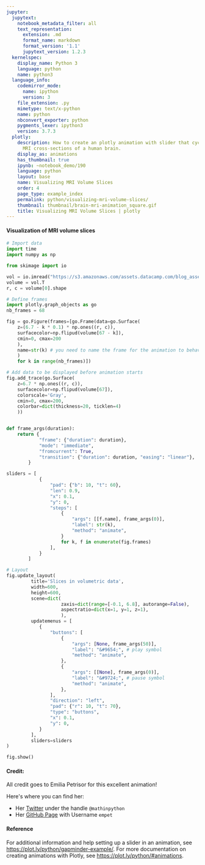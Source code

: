 ```yaml
---
jupyter:
  jupytext:
    notebook_metadata_filter: all
    text_representation:
      extension: .md
      format_name: markdown
      format_version: '1.1'
      jupytext_version: 1.2.3
  kernelspec:
    display_name: Python 3
    language: python
    name: python3
  language_info:
    codemirror_mode:
      name: ipython
      version: 3
    file_extension: .py
    mimetype: text/x-python
    name: python
    nbconvert_exporter: python
    pygments_lexer: ipython3
    version: 3.7.3
  plotly:
    description: How to create an plotly animation with slider that cycles through
      MRI cross-sections of a human brain.
    display_as: animations
    has_thumbnail: true
    ipynb: ~notebook_demo/190
    language: python
    layout: base
    name: Visualizing MRI Volume Slices
    order: 4
    page_type: example_index
    permalink: python/visualizing-mri-volume-slices/
    thumbnail: thumbnail/brain-mri-animation_square.gif
    title: Visualizing MRI Volume Slices | plotly
---
```


#### Visualization of MRI volume slices

```python
# Import data
import time
import numpy as np

from skimage import io

vol = io.imread("https://s3.amazonaws.com/assets.datacamp.com/blog_assets/attention-mri.tif")
volume = vol.T
r, c = volume[0].shape

# Define frames
import plotly.graph_objects as go
nb_frames = 68

fig = go.Figure(frames=[go.Frame(data=go.Surface(
    z=(6.7 - k * 0.1) * np.ones((r, c)),
    surfacecolor=np.flipud(volume[67 - k]),
    cmin=0, cmax=200
    ), 
    name=str(k) # you need to name the frame for the animation to behave properly
    )
    for k in range(nb_frames)])

# Add data to be displayed before animation starts
fig.add_trace(go.Surface(
    z=6.7 * np.ones((r, c)),
    surfacecolor=np.flipud(volume[67]),
    colorscale='Gray',
    cmin=0, cmax=200,
    colorbar=dict(thickness=20, ticklen=4)
    ))


def frame_args(duration):
    return {
            "frame": {"duration": duration},
            "mode": "immediate",
            "fromcurrent": True,
            "transition": {"duration": duration, "easing": "linear"},
        }

sliders = [
            {
                "pad": {"b": 10, "t": 60},
                "len": 0.9,
                "x": 0.1,
                "y": 0,
                "steps": [
                    {
                        "args": [[f.name], frame_args(0)],
                        "label": str(k),
                        "method": "animate",
                    }
                    for k, f in enumerate(fig.frames)
                ],
            }
        ]

# Layout
fig.update_layout(
         title='Slices in volumetric data',
         width=600,
         height=600,
         scene=dict(
                    zaxis=dict(range=[-0.1, 6.8], autorange=False),
                    aspectratio=dict(x=1, y=1, z=1),
                    ),
         updatemenus = [
            {
                "buttons": [
                    {
                        "args": [None, frame_args(50)],
                        "label": "&#9654;", # play symbol
                        "method": "animate",
                    },
                    {
                        "args": [[None], frame_args(0)],
                        "label": "&#9724;", # pause symbol
                        "method": "animate",
                    },
                ],
                "direction": "left",
                "pad": {"r": 10, "t": 70},
                "type": "buttons",
                "x": 0.1,
                "y": 0,
            }
         ],
         sliders=sliders
)

fig.show()
```

#### Credit:
All credit goes to Emilia Petrisor for this excellent animation!

Here's where you can find her:
- Her [Twitter](https://twitter.com/mathinpython) under the handle `@mathinpython`
- Her [GitHub Page](https://github.com/empet) with Username `empet`


#### Reference
For additional information and help setting up a slider in an animation, see https://plot.ly/python/gapminder-example/. For more documentation on creating animations with Plotly, see https://plot.ly/python/#animations.

